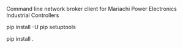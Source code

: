 Command line network broker client for Mariachi Power Electronics Industrial Controllers

pip install -U pip setuptools

pip install .